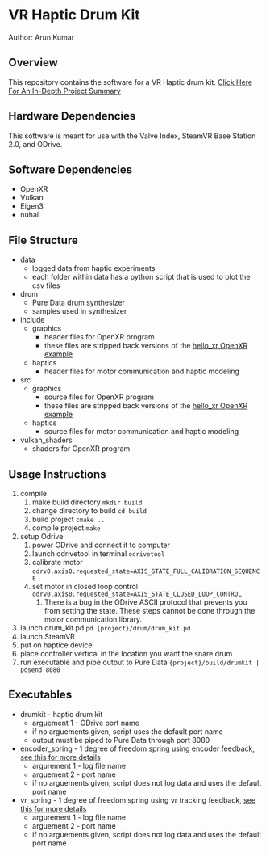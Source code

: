 # VR Haptic Drum Kit
Author: Arun Kumar

## Overview
This repository contains the software for a VR Haptic drum kit. 
<a href="https://ayerun.github.io/Portfolio/haptics.html" target="_blank">Click Here For An In-Depth Project Summary</a>

## Hardware Dependencies
This software is meant for use with the Valve Index, SteamVR Base Station 2.0, and ODrive.

## Software Dependencies
* OpenXR
* Vulkan
* Eigen3
* nuhal

## File Structure
* data
    * logged data from haptic experiments
    * each folder within data has a python script that is used to plot the csv files
* drum
    * Pure Data drum synthesizer
    * samples used in synthesizer
* include
    * graphics
        * header files for OpenXR program
        * these files are stripped back versions of the <a href="https://github.com/KhronosGroup/OpenXR-SDK-Source/tree/master/src/tests/hello_xr" target="_blank">hello_xr OpenXR example</a>
    * haptics
        * header files for motor communication and haptic modeling
* src
    * graphics
        * source files for OpenXR program
        * these files are stripped back versions of the <a href="https://github.com/KhronosGroup/OpenXR-SDK-Source/tree/master/src/tests/hello_xr" target="_blank">hello_xr OpenXR example</a>
    * haptics
        * source files for motor communication and haptic modeling
* vulkan_shaders
    * shaders for OpenXR program

## Usage Instructions
1. compile
    1. make build directory `mkdir build`
    1. change directory to build `cd build`
    1. build project `cmake ..`
    1. compile project `make`
1. setup Odrive
    1. power ODrive and connect it to computer
    1. launch odrivetool in terminal `odrivetool`
    1. calibrate motor `odrv0.axis0.requested_state=AXIS_STATE_FULL_CALIBRATION_SEQUENCE`
    1. set motor in closed loop control `odrv0.axis0.requested_state=AXIS_STATE_CLOSED_LOOP_CONTROL`
        1. There is a bug in the ODrive ASCII protocol that prevents you from setting the state. These steps cannot be done through the motor communication library.
1. launch drum_kit.pd `pd {project}/drum/drum_kit.pd`
1. launch SteamVR
1. put on haptice device
1. place controller vertical in the location you want the snare drum
1. run executable and pipe output to Pure Data `{project}/build/drumkit | pdsend 8080`

## Executables
* drumkit - haptic drum kit
    * arguement 1 - ODrive port name
    * if no arguements given, script uses the default port name
    * output must be piped to Pure Data through port 8080
* encoder_spring - 1 degree of freedom spring using encoder feedback, <a href="https://ayerun.github.io/Portfolio/haptics.html" target="_blank">see this for more details</a>
    * argurement 1 - log file name
    * arguement 2 - port name
    * if no arguements given, script does not log data and uses the default port name
* vr_spring - 1 degree of freedom spring using vr tracking feedback, <a href="https://ayerun.github.io/Portfolio/haptics.html" target="_blank">see this for more details</a>
    * argurement 1 - log file name
    * arguement 2 - port name
    * if no arguements given, script does not log data and uses the default port name